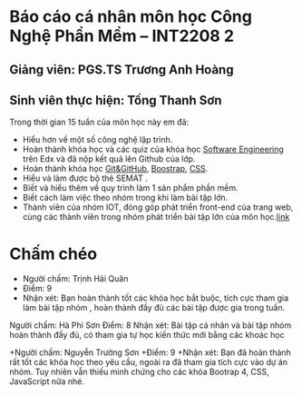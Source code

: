 ﻿# Báo cáo cá nhân môn học Công Nghệ Phần Mềm – INT2208 2
## Giảng viên: PGS.TS Trương Anh Hoàng
## Sinh viên thực hiện: Tống Thanh Sơn
Trong thời gian 15 tuần của môn học này em đã:
- Hiểu hơn về một số công nghệ lập trình.
- Hoàn thành khóa học và các quiz của khóa học [Software Engineering](https://github.com/truonganhhoang/INT2208-2-2018/tree/master/TongThanhSon/Quizz%20Software) trên Edx và đã nộp kết quả lên Github của lớp.
- Hoàn thành khóa học [Git&GitHub](https://github.com/truonganhhoang/INT2208-2-2018/tree/master/TongThanhSon/Git%26github), [Boostrap](https://github.com/truonganhhoang/INT2208-2-2018/tree/master/TongThanhSon/Bootstrap4), [CSS](https://github.com/truonganhhoang/INT2208-2-2018/tree/master/TongThanhSon/Css).
- Hiểu và làm được bộ thẻ SEMAT .
- Biết và hiểu thêm về quy trình làm 1 sản phẩm phần mềm.
- Biết cách làm việc theo nhóm trong khi làm bài tập lớn.
- Thành viên của nhóm IOT, đóng góp phát triển front-end của trang web, cùng các thành viên trong nhóm phát triển bài tập lớn của môn học.[link](https://github.com/truonganhhoang/INT2208-2-2018/tree/master/nhom-IOT) 

# Chấm chéo 
- Người chấm: Trịnh Hải Quân 
- Điểm: 9
- Nhận xét: Bạn hoàn thành tốt các khóa học bắt buộc, tích cực tham gia làm bài tập nhóm
, hoàn thành đầy đủ các bài tập được gia trong tuần.

Người chấm: Hà Phi Sơn
Điểm: 8
Nhận xét: Bài tập cá nhân và bài tập nhóm hoàn thành đầy đủ, có tham gia tự học kiến thức mới bằng các khoác học

+Người chấm: Nguyễn Trường Sơn
+Điểm: 9
+Nhận xét: Bạn đã hoàn thành rất tốt các khóa học theo yêu cầu, ngoài ra đã tham gia tích cực vào dự án nhóm. Tuy nhiên vẫn thiếu minh chứng cho các khóa Bootrap 4, CSS, JavaScript nữa nhé.

